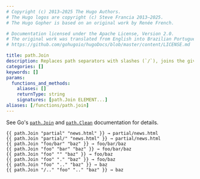 ```yaml
---
# Copyright (c) 2013–2025 The Hugo Authors.
# The Hugo logos are copyright (c) Steve Francia 2013–2025.
# The Hugo Gopher is based on an original work by Renée French.

# Documentation licensed under the Apache License, Version 2.0.
# The original work was translated from English into Brazilian Portuguese.
# https://github.com/gohugoio/hugoDocs/blob/master/content/LICENSE.md

title: path.Join
description: Replaces path separators with slashes (`/`), joins the given path elements into a single path, and returns the shortest path name equivalent to the result.
categories: []
keywords: []
params:
  functions_and_methods:
    aliases: []
    returnType: string
    signatures: [path.Join ELEMENT...]
aliases: [/functions/path.join]
---
```


See Go's [`path.Join`] and [`path.Clean`] documentation for details.

[`path.Clean`]: https://pkg.go.dev/path#Clean
[`path.Join`]: https://pkg.go.dev/path#Join

```go-html-template
{{ path.Join "partial" "news.html" }} → partial/news.html
{{ path.Join "partial/" "news.html" }} → partial/news.html
{{ path.Join "foo/bar" "baz" }} → foo/bar/baz
{{ path.Join "foo" "bar" "baz" }} → foo/bar/baz
{{ path.Join "foo" "" "baz" }} → foo/baz
{{ path.Join "foo" "." "baz" }} → foo/baz
{{ path.Join "foo" ".." "baz" }} → baz
{{ path.Join "/.." "foo" ".." "baz" }} → baz
```
